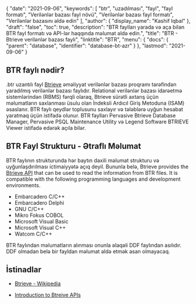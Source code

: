 {
  "date": "2021-09-06",
  "keywords": [
"btr",
"uzadılması",
"fayl",
"fayl formatı",
"Verilənlər bazası fayl növü",
"Verilənlər bazası fayl formatı",
"Verilənlər bazasını əldə edin"
],
  "author": {
    "display_name": "Kashif Iqbal"
},
  "draft": "false",
  "toc": true,
  "description": "BTR faylları yarada və aça bilən BTR fayl formatı və API-lər haqqında məlumat əldə edin.",
  "title": "BTR - Btrieve verilənlər bazası faylı",
  "linktitle": "BTR",
  "menu": {
    "docs": {
      "parent": "database",
      "identifier": "database-bt-azr"
}
},
  "lastmod": "2021-09-06"
}

## BTR faylı nədir?

.btr uzantılı fayl [Btrieve](https://www.actian.com/) əməliyyat verilənlər bazası proqramı tərəfindən yaradılmış verilənlər bazası faylıdır. Relational verilənlər bazası idarəetmə sistemlərindən (RBMS) fərqli olaraq, Btrieve sürətli axtarış üçün məlumatların saxlanması üsulu olan İndeksli Ardıcıl Giriş Metoduna (ISAM) əsaslanır. BTR faylı qeydlər toplusunu saxlayır və tələblərə uyğun hesabat yaratmaq üçün istifadə olunur. BTR faylları Pervasive Btrieve Database Manager, Pervasive PSQL Maintenance Utility və Legend Software BTRIEVE Viewer istifadə edərək açıla bilər.

## BTR Fayl Strukturu - Ətraflı Məlumat

BTR faylının strukturunda hər baytın daxili məlumat strukturu və uyğunlaşdırılması ictimaiyyətə açıq deyil. Bununla belə, Btrieve
provides the [Btrieve API](https://docs.actian.com/psql/PSQLv13/index.html#page/btrieveapi%2Fbtrintro.htm) that can be used to read the information from BTR files.  It is compatible with the following programming languages and development environments.

 * Embarcadero C/C++
 * Embarcadero Delphi
 * GNU C/C++
 * Mikro Fokus COBOL
 * Microsoft Visual Basic
 * Microsoft Visual C++
 * Watcom C/C++

BTR faylından məlumatların alınması onunla əlaqəli DDF faylından asılıdır. DDF olmadan belə bir fayldan məlumat əldə etmək asan olmayacaq.

## İstinadlar

* [Btrieve - Wikipedia](https://en.wikipedia.org/wiki/Btrieve)

* [Introduction to Btreive APIs](https://docs.actian.com/psql/PSQLv13/index.html#page/btrieveapi%2Fbtrintro.htm)

